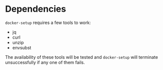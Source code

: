 # Dependencies

`docker-setup` requires a few tools to work:

- jq
- curl
- unzip
- envsubst

The availability of these tools will be tested and `docker-setup` will terminate unsuccessfully if any one of them fails.